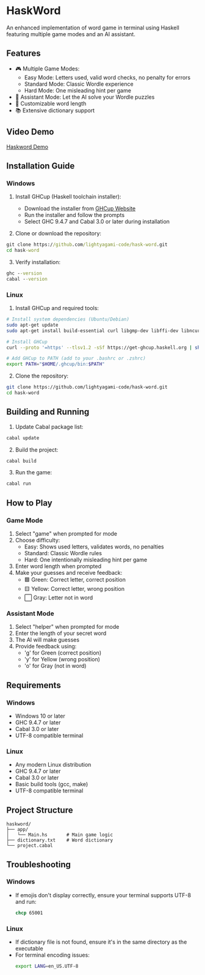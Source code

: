 # HaskWord

An enhanced implementation of word game in terminal using Haskell featuring multiple game modes and an AI assistant.

## Features

- 🎮 Multiple Game Modes:
  - Easy Mode: Letters used, valid word checks, no penalty for errors
  - Standard Mode: Classic Wordle experience
  - Hard Mode: One misleading hint per game
- 🤖 Assistant Mode: Let the AI solve your Wordle puzzles
- 📏 Customizable word length
- 📚 Extensive dictionary support

## Video Demo
[Haskword Demo](https://drive.google.com/file/d/1RVRa-sXLPdZmY8wYVK5hGOBKNPZ1aGeo/view?usp=sharing)

## Installation Guide

### Windows

1. Install GHCup (Haskell toolchain installer):
   - Download the installer from [GHCup Website](https://www.haskell.org/ghcup/)
   - Run the installer and follow the prompts
   - Select GHC 9.4.7 and Cabal 3.0 or later during installation

2. Clone or download the repository:
```cmd
git clone https://github.com/lightyagami-code/hask-word.git
cd hask-word
```

3. Verify installation:
```cmd
ghc --version
cabal --version
```

### Linux

1. Install GHCup and required tools:
```bash
# Install system dependencies (Ubuntu/Debian)
sudo apt-get update
sudo apt-get install build-essential curl libgmp-dev libffi-dev libncurses-dev

# Install GHCup
curl --proto '=https' --tlsv1.2 -sSf https://get-ghcup.haskell.org | sh

# Add GHCup to PATH (add to your .bashrc or .zshrc)
export PATH="$HOME/.ghcup/bin:$PATH"
```

2. Clone the repository:
```bash
git clone https://github.com/lightyagami-code/hask-word.git
cd hask-word
```

## Building and Running

1. Update Cabal package list:
```bash
cabal update
```

2. Build the project:
```bash
cabal build
```

3. Run the game:
```bash
cabal run
```

## How to Play

### Game Mode
1. Select "game" when prompted for mode
2. Choose difficulty:
   - Easy: Shows used letters, validates words, no penalties
   - Standard: Classic Wordle rules
   - Hard: One intentionally misleading hint per game
3. Enter word length when prompted
4. Make your guesses and receive feedback:
   - 🟩 Green: Correct letter, correct position
   - 🟨 Yellow: Correct letter, wrong position
   - ⬜ Gray: Letter not in word

### Assistant Mode
1. Select "helper" when prompted for mode
2. Enter the length of your secret word
3. The AI will make guesses
4. Provide feedback using:
   - 'g' for Green (correct position)
   - 'y' for Yellow (wrong position)
   - 'o' for Gray (not in word)

## Requirements

### Windows
- Windows 10 or later
- GHC 9.4.7 or later
- Cabal 3.0 or later
- UTF-8 compatible terminal

### Linux
- Any modern Linux distribution
- GHC 9.4.7 or later
- Cabal 3.0 or later
- Basic build tools (gcc, make)
- UTF-8 compatible terminal

## Project Structure
```
haskword/
├── app/
│   └── Main.hs       # Main game logic
├── dictionary.txt    # Word dictionary
└── project.cabal
```

## Troubleshooting

### Windows
- If emojis don't display correctly, ensure your terminal supports UTF-8 and run:
  ```cmd
  chcp 65001
  ```

### Linux
- If dictionary file is not found, ensure it's in the same directory as the executable
- For terminal encoding issues:
  ```bash
  export LANG=en_US.UTF-8
  ```

